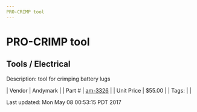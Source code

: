 ```yaml
---
PRO-CRIMP tool
---
```


# PRO-CRIMP tool
## Tools / Electrical
Description: 	tool for crimping battery lugs 

| Vendor | Andymark | 
| Part # | [am-3326](http://www.andymark.com/CrimpTool-p/am-3326.htm) | 
| Unit Price | $55.00 | 
| Tags: |  | 

Last updated: Mon May 08 00:53:15 PDT 2017